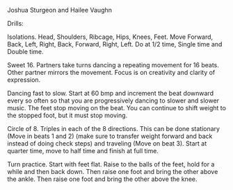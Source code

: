 Joshua Sturgeon and Hailee Vaughn

Drills:

Isolations.  Head, Shoulders, Ribcage, Hips, Knees, Feet.
Move Forward, Back, Left, Right, Back, Forward, Right, Left.
Do at 1/2 time, Single time and Double time.

Sweet 16.  Partners take turns dancing a repeating movement
for 16 beats.  Other partner mirrors the movement.  Focus is
on creativity and clarity of expression.

Dancing fast to slow.  Start at 60 bmp and increment the beat
downward every so often so that you are progressively dancing
to slower and slower music.  The feet stop moving on the beat.
You can continue to shift weight to the stopped foot, but it
must stop moving.

Circle of 8.  Triples in each of the 8 directions.  This can be
done stationary (Move in beats 1 and 2) (make sure to transfer
weight forward and back instead of doing check steps) and
traveling (Move on beat 3).  Start at quarter time, move to
half time and finish at full time.

Turn practice.  Start with feet flat.  Raise to the balls of
the feet, hold for a while and then back down.  Then raise
one foot and bring the other above the ankle.  Then raise one
foot and bring the other above the knee.

